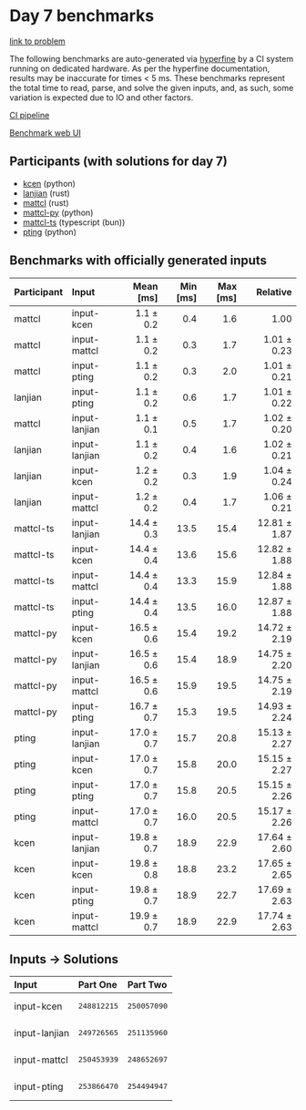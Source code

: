 # Day 7 benchmarks

[link to problem](https://adventofcode.com/2023/day/7)

The following benchmarks are auto-generated via
[hyperfine](https://github.com/sharkdp/hyperfine) by a CI system running on
dedicated hardware. As per the hyperfine documentation, results may be
inaccurate for times < 5 ms. These benchmarks represent the total time to read,
parse, and solve the given inputs, and, as such, some variation is expected due
to IO and other factors.

[CI pipeline](http://ci.papercode.net:8080/teams/main/pipelines/aoc2023)

[Benchmark web UI](https://aoc.ancalagon.black)


## Participants (with solutions for day 7)

- [kcen](https://github.com/kcen/aoc2023) (python)
- [lanjian](https://github.com/lanjian/aoc-2023) (rust)
- [mattcl](https://github.com/mattcl/aoc2023) (rust)
- [mattcl-py](https://github.com/mattcl/aoc2023-py) (python)
- [mattcl-ts](https://github.com/mattcl/aoc2023-js) (typescript (bun))
- [pting](https://github.com/pting/aoc2023) (python)


## Benchmarks with officially generated inputs

| Participant | Input | Mean [ms] | Min [ms] | Max [ms] | Relative |
|:---|:---|---:|---:|---:|---:|
| mattcl | input-kcen | 1.1 ± 0.2 | 0.4 | 1.6 | 1.00 |
| mattcl | input-mattcl | 1.1 ± 0.2 | 0.3 | 1.7 | 1.01 ± 0.23 |
| mattcl | input-pting | 1.1 ± 0.2 | 0.3 | 2.0 | 1.01 ± 0.21 |
| lanjian | input-pting | 1.1 ± 0.2 | 0.6 | 1.7 | 1.01 ± 0.22 |
| mattcl | input-lanjian | 1.1 ± 0.1 | 0.5 | 1.7 | 1.02 ± 0.20 |
| lanjian | input-lanjian | 1.1 ± 0.2 | 0.4 | 1.6 | 1.02 ± 0.21 |
| lanjian | input-kcen | 1.2 ± 0.2 | 0.3 | 1.9 | 1.04 ± 0.24 |
| lanjian | input-mattcl | 1.2 ± 0.2 | 0.4 | 1.7 | 1.06 ± 0.21 |
| mattcl-ts | input-lanjian | 14.4 ± 0.3 | 13.5 | 15.4 | 12.81 ± 1.87 |
| mattcl-ts | input-kcen | 14.4 ± 0.4 | 13.6 | 15.6 | 12.82 ± 1.88 |
| mattcl-ts | input-mattcl | 14.4 ± 0.4 | 13.3 | 15.9 | 12.84 ± 1.88 |
| mattcl-ts | input-pting | 14.4 ± 0.4 | 13.5 | 16.0 | 12.87 ± 1.88 |
| mattcl-py | input-kcen | 16.5 ± 0.6 | 15.4 | 19.2 | 14.72 ± 2.19 |
| mattcl-py | input-lanjian | 16.5 ± 0.6 | 15.4 | 18.9 | 14.75 ± 2.20 |
| mattcl-py | input-mattcl | 16.5 ± 0.6 | 15.9 | 19.5 | 14.75 ± 2.19 |
| mattcl-py | input-pting | 16.7 ± 0.7 | 15.3 | 19.5 | 14.93 ± 2.24 |
| pting | input-lanjian | 17.0 ± 0.7 | 15.7 | 20.8 | 15.13 ± 2.27 |
| pting | input-kcen | 17.0 ± 0.7 | 15.8 | 20.0 | 15.15 ± 2.27 |
| pting | input-pting | 17.0 ± 0.7 | 15.8 | 20.5 | 15.15 ± 2.26 |
| pting | input-mattcl | 17.0 ± 0.7 | 16.0 | 20.5 | 15.17 ± 2.26 |
| kcen | input-lanjian | 19.8 ± 0.7 | 18.9 | 22.9 | 17.64 ± 2.60 |
| kcen | input-kcen | 19.8 ± 0.8 | 18.8 | 23.2 | 17.65 ± 2.65 |
| kcen | input-pting | 19.8 ± 0.7 | 18.9 | 22.7 | 17.69 ± 2.63 |
| kcen | input-mattcl | 19.9 ± 0.7 | 18.9 | 22.9 | 17.74 ± 2.63 |


## Inputs -> Solutions

| Input | Part One | Part Two |
|:---|:---|:---|
|input-kcen|<pre>248812215</pre>|<pre>250057090</pre>|
|input-lanjian|<pre>249726565</pre>|<pre>251135960</pre>|
|input-mattcl|<pre>250453939</pre>|<pre>248652697</pre>|
|input-pting|<pre>253866470</pre>|<pre>254494947</pre>|